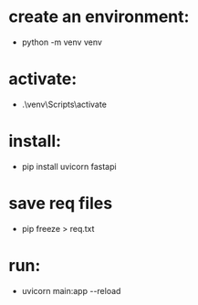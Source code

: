 # create an environment:
- python -m venv venv

# activate:
- .\venv\Scripts\activate

# install: 
- pip install uvicorn fastapi
# save req files
- pip freeze > req.txt

# run: 
- uvicorn main:app --reload